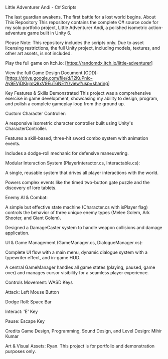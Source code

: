 Little Adventurer Andi - C# Scripts

The last guardian awakens. The first battle for a lost world begins.
About This Repository
This repository contains the complete C# source code for my solo portfolio project, Little Adventurer Andi, a polished isometric action-adventure game built in Unity 6.

Please Note: This repository includes the scripts only. Due to asset licensing restrictions, the full Unity project, including models, textures, and other art assets, is not included.

Play the full game on Itch.io: [https://randomdx.itch.io/little-adventurer]

View the full Game Design Document (GDD): [https://drive.google.com/file/d/12KuPnio-Ay9EVjDKkjmQ9xV9EuT6NE1Y/view?usp=sharing]

Key Features & Skills Demonstrated
This project was a comprehensive exercise in game development, showcasing my ability to design, program, and polish a complete gameplay loop from the ground up.


Custom Character Controller:

A responsive isometric character controller built using Unity's CharacterController.

Features a skill-based, three-hit sword combo system with animation events.

Includes a dodge-roll mechanic for defensive maneuvering.

Modular Interaction System (PlayerInteractor.cs, Interactable.cs):

A single, reusable system that drives all player interactions with the world.

Powers complex events like the timed two-button gate puzzle and the discovery of lore tablets.


Enemy AI & Combat:

A simple but effective state machine (Character.cs with isPlayer flag) controls the behavior of three unique enemy types (Melee Golem, Ark Shooter, and Giant Golem).

Designed a DamageCaster system to handle weapon collisions and damage application.

UI & Game Management (GameManager.cs, DialogueManager.cs):

Complete UI flow with a main menu, dynamic dialogue system with a typewriter effect, and in-game HUD.

A central GameManager handles all game states (playing, paused, game over) and manages cursor visibility for a seamless player experience.

Controls
Movement: WASD Keys

Attack: Left Mouse Button

Dodge Roll: Space Bar

Interact: 'E' Key

Pause: Escape Key

Credits
Game Design, Programming, Sound Design, and Level Design: Mihir Kumar

Art & Visual Assets: Ryan. This project is for portfolio and demonstration purposes only.
